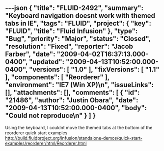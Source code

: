 ---json
{
  "title": "FLUID-2492",
  "summary": "Keyboard navigation doesnt work with themed tabs in IE",
  "tags": "FLUID",
  "project": {
    "key": "FLUID",
    "title": "Fluid Infusion"
  },
  "type": "Bug",
  "priority": "Major",
  "status": "Closed",
  "resolution": "Fixed",
  "reporter": "Jacob Farber",
  "date": "2009-04-02T16:37:13.000-0400",
  "updated": "2009-04-13T10:52:00.000-0400",
  "versions": [
    "1.0"
  ],
  "fixVersions": [
    "1.1"
  ],
  "components": [
    "Reorderer"
  ],
  "environment": "IE7 (Win XP)\n",
  "issueLinks": [],
  "attachments": [],
  "comments": [
    {
      "id": "21486",
      "author": "Justin Obara",
      "date": "2009-04-13T10:52:00.000-0400",
      "body": "Could not reproduce\n"
    }
  ]
}
---
Using the keyboard, I couldnt move the themed tabs at the bottom of the reorderer quick start examples\
<http://build.fluidproject.org/infusion/standalone-demos/quick-start-examples/reorderer/html/Reorderer.html>

        